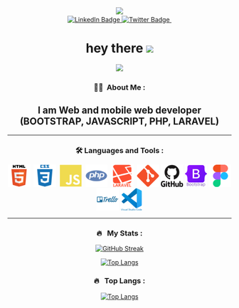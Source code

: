 <div id="header" align="center">
  <img src="https://media.giphy.com/media/O2PhyxtkFwCtUO6nen/giphy.gif" width="20%"/>
</div>
<div id="badges"align="center">
  <a href=https://www.linkedin.com/in/koffi-samuel-loumon-5180a8233/>
    <img src="https://img.shields.io/badge/LinkedIn-blue?style=for-the-badge&logo=linkedin&logoColor=white" width="120" alt="LinkedIn Badge"/>
  </a>
    <a href="https://twitter.com/loumon_sam">
    <img src="https://img.shields.io/badge/Twitter-blue?style=for-the-badge&logo=twitter&logoColor=white" width="120" alt="Twitter Badge"/>
  </a>
  <img src="https://komarev.com/ghpvc/?username=LOUMON-Koffi-Samuel&style=flat-square&color=blue" width="180" alt=""/>
  <h1>
  hey there
  <img src="https://media.giphy.com/media/hvRJCLFzcasrR4ia7z/giphy.gif" width="20"/>
</h1>

<div id="header" align="center">
  <img src="https://media.giphy.com/media/jdPMeyv9rn0hZHh8n9/giphy.gif" width="20%"/>
</div>

### :man_technologist: &nbsp;About Me :

<h2>I am Web and mobile web developer (BOOTSTRAP, JAVASCRIPT, PHP, LARAVEL) </h2>

---
  
  ### :hammer_and_wrench: Languages and Tools :
<div>
  <img src="https://github.com/devicons/devicon/blob/master/icons/html5/html5-original-wordmark.svg" title="HTML5" alt="HTML" width="50" height="50"/>&nbsp;
  <img src="https://github.com/devicons/devicon/blob/master/icons/css3/css3-plain-wordmark.svg"  title="CSS3" alt="CSS" width="50" height="50"/>&nbsp;
  <img src="https://github.com/devicons/devicon/blob/master/icons/javascript/javascript-plain.svg"  title="javascript" alt="javascript" width="50" height="50"/>&nbsp;
  <img src="https://github.com/devicons/devicon/blob/master/icons/php/php-plain.svg"  title="php" alt="php" width="50" height="50"/>&nbsp;
  <img src="https://github.com/devicons/devicon/blob/master/icons/laravel/laravel-plain-wordmark.svg"  title="laravel" alt="laravel" width="50" height="50"/>&nbsp;
  <img src="https://github.com/devicons/devicon/blob/master/icons/git/git-original.svg" title="Git" **alt="Git" width="50" height="50"/>
  <img src="https://github.com/devicons/devicon/blob/master/icons/github/github-original-wordmark.svg" title="Github" **alt="Git" width="50" height="50"/>
  <img src="https://github.com/devicons/devicon/blob/master/icons/bootstrap/bootstrap-original-wordmark.svg" **alt="boostrap" width="50" height="50"/>
  <img src="https://github.com/devicons/devicon/blob/master/icons/figma/figma-original.svg" title="Git" **alt="figma" width="50" height="50"/>
  <img src="https://github.com/devicons/devicon/blob/master/icons/trello/trello-plain-wordmark.svg" title="trello" **alt="trello" width="50" height="50"/>
   <img src="https://github.com/devicons/devicon/blob/master/icons/vscode/vscode-original-wordmark.svg" **alt="vscode" width="50" height="50"/>
  </div>
  
---

### 🔥 &nbsp; My Stats :
[![GitHub Streak](https://github-readme-streak-stats.herokuapp.com/?user=LOUMON-Koffi-Samuel&theme=dracula)](https://git.io/streak-stats)
  
  [![Top Langs](https://github-readme-stats.vercel.app/api?username=LOUMON-Koffi-Samuel&show_icons=true&theme=dracula)](https://github.com/anuraghazra/github-readme-stats)
  
  ### 🔥 &nbsp; Top Langs :
 [![Top Langs](https://github-readme-stats.vercel.app/api/top-langs/?username=LOUMON-Koffi-Samuel&langs_count=8&layout=compact&theme=dracula)](https://github.com/anuraghazra/github-readme-stats)
  
</div>  
